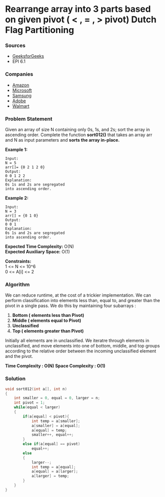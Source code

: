 # Rearrange array into 3 parts based on given pivot \( &lt; , = , &gt; pivot\) Dutch Flag Partitioning

### Sources

* [GeeksforGeeks](https://practice.geeksforgeeks.org/problems/sort-an-array-of-0s-1s-and-2s4231/1#)
* EPI 6.1

### Companies

* [Amazon](../../company-based-lists/amazon.md)
* [Microsoft](../../company-based-lists/microsoft.md)
* [Samsung](../../company-based-lists/samsung.md)
* [Adobe](../../company-based-lists/adobe.md)
* [Walmart](../../company-based-lists/walmart.md)

### Problem Statement

Given an array of size N containing only 0s, 1s, and 2s; sort the array in ascending order. Complete the function **sort012\(\)** that takes an array arr and N as input parameters and **sorts the array in-place.**

  
 **Example 1:**

```text
Input: 
N = 5
arr[]= {0 2 1 2 0}
Output:
0 0 1 2 2
Explanation:
0s 1s and 2s are segregated 
into ascending order.
```

**Example 2:**

```text
Input: 
N = 3
arr[] = {0 1 0}
Output:
0 0 1
Explanation:
0s 1s and 2s are segregated 
into ascending order.
```

**Expected Time Complexity:** O\(N\)  
**Expected Auxiliary Space:** O\(1\)

**Constraints:**  
 1 &lt;= N &lt;= 10^6  
 0 &lt;= A\[i\] &lt;= 2

### Algorithm

We can reduce runtime, at the cost of a trickier implementation. We can perform classification into elements less than, equal to, and greater than the pivot in a single pass. We do this by maintaining four subarrays : 

1. **Bottom \( elements less than Pivot\)**
2. **Middle \( elements equal to Pivot\)**
3. **Unclassified**
4. **Top \( elements greater than Pivot\)**

Initially all elements are in unclassified. We iteratre through elements in unclassified, and move elements into one of bottom, middle, and top groups according to the relative order between the incoming unclassified element and the pivot.

**Time Complexity : O\(N\)   Space Complexity : O\(1\)**

### Solution

```cpp
void sort012(int a[], int n)
{
    int smaller = 0, equal = 0, larger = n;
    int pivot = 1;
    while(equal < larger)
    {
        if(a[equal] < pivot){
            int temp = a[smaller];
            a[smaller] = a[equal];
            a[equal] = temp;
            smaller++, equal++;
        }
        else if(a[equal] == pivot)
            equal++;
        else
        {
            larger--;
            int temp = a[equal];
            a[equal] = a[larger];
            a[larger] = temp;
        }
    }
}
```

